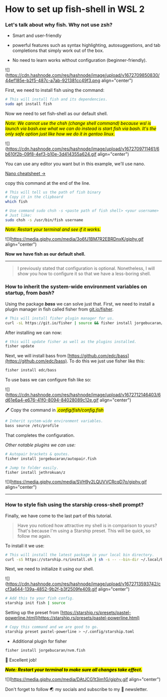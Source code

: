 # How to set up fish-shell in WSL 2

### **Let's talk about why fish. Why not use zsh?**

* Smart and user-friendly
    
* powerful features such as syntax highlighting, autosuggestions, and tab completions that simply work out of the box.
    
* No need to learn works without configuration (beginner-friendly).
    

![](https://cdn.hashnode.com/res/hashnode/image/upload/v1672709850830/44ef185e-b2f5-487c-a7ab-921381cc49f3.png align="center")

First, we need to install fish using the command:

```bash
# This will install fish and its dependencies.
sudo apt install fish
```

Now we need to set fish-shell as our default shell.

*<mark>Note: We cannot use the chsh (change shell command) because wsl is launch via bash.exe what we can do instead is start fish via bash. It's the only safe option just like how we do it in gentoo linux.</mark>*

![](https://cdn.hashnode.com/res/hashnode/image/upload/v1672709711461/6b610f2b-09f8-4ef3-b10e-3d414355a624.gif align="center")

You can use any editor you want but in this example, we'll use nano.

[Nano cheatsheet -&gt;](https://www.nano-editor.org/dist/latest/cheatsheet.html)

copy this command at the end of the line.

```bash
# This will tell us the path of fish binary
# Copy it in the clipboard
which fish
```

```bash
# Use command sudo chsh -s <paste path of fish shell> <your username>
# Just like:
sudo chsh -s /usr/bin/fish username
```

*<mark>Note: Restart your terminal and see if it works.</mark>*

![](https://media.giphy.com/media/3o6fJ1BM7R2EBRDnxK/giphy.gif align="center")

**Now we have fish as our default shell.**

---

> I previously stated that configuration is optional. Nonetheless, I will show you how to configure it so that we have a less-boring shell.

### How to inherit the system-wide environment variables on startup, from ***bash***?

Using the package ***bass*** we can solve just that. First, we need to install a plugin manager in fish called fisher from [git.io/fisher](http://git.io/fisher).

```bash
# This will install fisher plugin manager for us.
curl -sL https://git.io/fisher | source && fisher install jorgebucaran/fisher
```

After installing we can now:

```bash
# this will update fisher as well as the plugins installed.
fisher update
```

Next, we will install bass from [https://github.com/edc/bass](https://github.com/edc/bass). To do this we just use fisher like this:

```bash
fisher install edc/bass
```

To use bass we can configure fish like so:

![](https://cdn.hashnode.com/res/hashnode/image/upload/v1672712146403/6d61e6a4-e676-41f0-8094-84028089c12e.gif align="center")

🖊️ Copy the command in *<mark>.config/fish/config.fish</mark>*

```bash
# Inherit system-wide environment variables.
bass source /etc/profile
```

That completes the configuration.

*Other notable plugins we can use:*

```bash
# Autopair brackets & qoutes. 
fisher install jorgebucaran/autopair.fish
```

```bash
# Jump to folder easily.
fisher install jethrokuan/z
```

![](https://media.giphy.com/media/SVH9y2LQUVVCRcqD7o/giphy.gif align="center")

---

### How to style fish using the starship cross-shell prompt?

Finally, we have come to the last part of this tutorial.

> Have you noticed how attractive my shell is in comparison to yours? That's because I'm using a Starship preset. This will be quick, so follow me again.

To install it we use:

```bash
# This will install the latest package in your local bin directory. 
curl -sS https://starship.rs/install.sh | sh -s -- --bin-dir ~/.local/bin/
```

Next, we need to initialize it using our shell.

![](https://cdn.hashnode.com/res/hashnode/image/upload/v1672713593742/ccf3a644-139a-4852-9b2f-b3f2509fe409.gif align="center")

```bash
# Add this to your fish config.
starship init fish | source
```

Setting up the preset from [https://starship.rs/presets/pastel-powerline.html](https://starship.rs/presets/pastel-powerline.html)

```bash
# Copy this command and we are good to go.
starship preset pastel-powerline > ~/.config/starship.toml
```

* Additional plugin for fisher
    

```bash
fisher install jorgebucaran/nvm.fish
```

👏 Excellent job!

***<mark>Note: Restart your terminal to make sure all changes take effect.</mark>***

![](https://media.giphy.com/media/DAtJCG1t3im1G/giphy.gif align="center")

Don't forget to follow 🌏 my socials and subscribe to my 💌 newsletter.